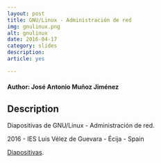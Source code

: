 ```yaml
---
layout: post
title: GNU/Linux - Administración de red
img: gnulinux.png
alt: gnulinux
date: 2016-04-17
category: slides
description: 
article: yes

---
```


#### Author: José Antonio Muñoz Jiménez


## Description

Diapositivas de GNU/Linux - Administración de red.

2016 - IES Luis Vélez de Guevara - Écija - Spain

[Diapositivas](http://jamj2000.github.io/gnulinux/2/diapositivas). 
    

